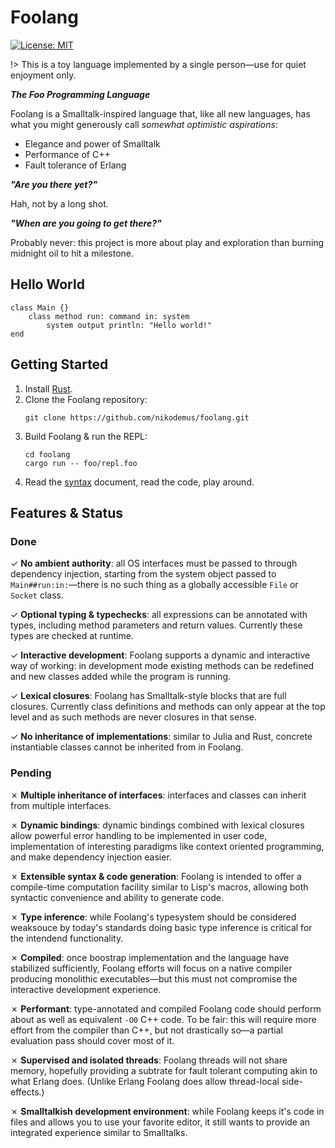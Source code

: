 # Foolang

[![License: MIT](https://img.shields.io/badge/License-MIT-yellow.svg)](https://opensource.org/licenses/MIT)

!> This is a toy language implemented by a single person&mdash;use for quiet enjoyment only.

**_The Foo Programming Language_**

Foolang is a Smalltalk-inspired language that, like all new languages,
has what you might generously call _somewhat optimistic aspirations_:

- Elegance and power of Smalltalk
- Performance of C++
- Fault tolerance of Erlang

**_"Are you there yet?"_**

Hah, not by a long shot.

**_"When are you going to get there?"_**

Probably never: this project is more about play and exploration than burning
midnight oil to hit a milestone.

## Hello World

``` foolang
class Main {}
    class method run: command in: system
        system output println: "Hello world!"
end
```

## Getting Started

1. Install [Rust](https://www.rust-lang.org/tools/install).
2. Clone the Foolang repository:
   ``` shell
   git clone https://github.com/nikodemus/foolang.git
   ```
3. Build Foolang & run the REPL:
   ``` shell
   cd foolang
   cargo run -- foo/repl.foo
   ```
4. Read the [syntax](syntax.md#foolang-syntax) document, read the code, play around.

## Features & Status

### Done

<span class="done">&check;</span>
**No ambient authority**: all OS interfaces must be passed to through dependency
injection, starting from the system object passed to `Main##run:in:`&mdash;there is
no such thing as a globally accessible `File` or `Socket` class.

<span class="done">&check;</span>
**Optional typing & typechecks**: all expressions can
be annotated with types, including method parameters and return values.
Currently these types are checked at runtime. 

<span class="done">&check;</span> **Interactive development**: Foolang supports
a dynamic and interactive way of working: in development mode existing methods
can be redefined and new classes added while the program is running.

<span class="done">&check;</span>
**Lexical closures**: Foolang has Smalltalk-style blocks that are full
closures. Currently class definitions and methods can only appear at the
top level and as such methods are never closures in that sense. 

<span class="done">&check;</span>
**No inheritance of implementations**: similar to Julia and Rust, concrete
instantiable classes cannot be inherited from in Foolang.

### Pending

<span class="todo">&cross;</span>
**Multiple inheritance of interfaces**: interfaces and classes can inherit
from multiple interfaces.

<span class="todo">&cross;</span>
**Dynamic bindings**: dynamic bindings combined with lexical closures
allow powerful error handling to be implemented in user code,
implementation of interesting paradigms like context oriented programming,
and make dependency injection easier.

<span class="todo">&cross;</span>
**Extensible syntax & code generation**: Foolang is intended to offer a
compile-time computation facility similar to Lisp's macros, allowing both
syntactic convenience and ability to generate code.

<span class="todo">&cross;</span>
**Type inference**: while Foolang's typesystem should be considered
weaksouce by today's standards doing basic type inference is critical for
the intendend functionality.

<span class="todo">&cross;</span>
**Compiled**: once boostrap implementation and the language have stabilized
sufficiently, Foolang efforts will focus on a native compiler producing
monolithic executables&mdash;but this must not compromise the interactive
development experience.

<span class="todo">&cross;</span>
**Performant**: type-annotated and compiled Foolang code should perform about as well
as equivalent `-O0` C++ code. To be fair: this will require more effort from
the compiler than C++, but not drastically so&mdash;a partial evaluation pass
should cover most of it.

<span class="todo">&cross;</span>
**Supervised and isolated threads**: Foolang threads will not share memory,
hopefully providing a subtrate for fault tolerant computing akin to what Erlang
does. (Unlike Erlang Foolang does allow thread-local side-effects.)

<span class="todo">&cross;</span>
**Smalltalkish development environment**: while Foolang keeps it's code in files
and allows you to use your favorite editor, it still wants to provide an
integrated experience similar to Smalltalks.
